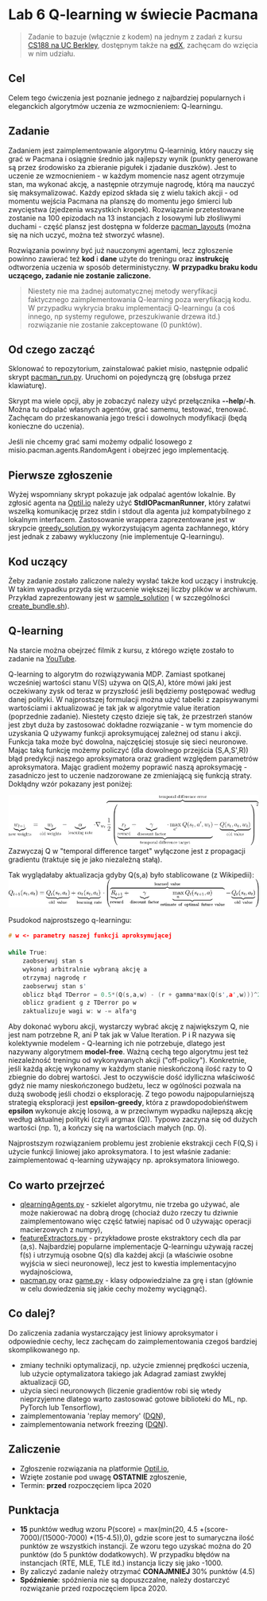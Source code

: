 # Lab 6 Q-learning w świecie Pacmana

> Zadanie to bazuje (włącznie z kodem) na jednym z zadań z kursu [CS188 na UC Berkley](http://ai.berkeley.edu/home.html), dostępnym także na [edX](https://edge.edx.org/courses/BerkeleyX/CS188x-8/Artificial_Intelligence/about), zachęcam do wzięcia w nim udziału.

## Cel
Celem tego ćwiczenia jest poznanie jednego z najbardziej popularnych i eleganckich algorytmów uczenia ze wzmocnieniem: Q-learningu. 

## Zadanie
Zadaniem jest zaimplementowanie algorytmu Q-learninig, który nauczy się grać w Pacmana i osiągnie średnio jak najlepszy wynik (punkty generowane są przez środowisko za zbieranie pigułek i zjadanie duszków). Jest to uczenie ze wzmocnieniem - w każdym momencie nasz agent otrzymuje stan, ma wykonać akcję, a następnie otrzymuje nagrodę, którą ma nauczyć się maksymalizować. Każdy epizod składa się z wielu takich akcji - od momentu wejścia Pacmana na planszę do momentu jego śmierci lub zwycięstwa (zjedzenia wszystkich kropek). Rozwiązanie przetestowane zostanie na 100 epizodach na 13 instancjach z losowymi lub złośliwymi duchami - część plansz jest dostępna  w folderze [pacman_layouts](pacman_layouts) (można się na nich uczyć, można też stworzyć własne). 

Rozwiązania powinny być już nauczonymi agentami, lecz zgłoszenie powinno zawierać też **kod** i **dane** użyte do treningu oraz **instrukcję** odtworzenia uczenia w sposób deterministyczny. **W przypadku braku kodu uczącego, zadanie nie zostanie zaliczone.**

> Niestety nie ma żadnej automatycznej metody weryfikacji faktycznego zaimplementowania Q-learning poza weryfikacją kodu. W przypadku wykrycia braku implementacji Q-learningu (a coś innego, np systemy regułowe, przeszukiwanie drzewa itd.) rozwiązanie nie zostanie zakceptowane (0 punktów).

## Od czego zacząć
Sklonować to repozytorium, zainstalować pakiet misio, następnie odpalić skrypt [pacman_run.py](pacman_run.py). Uruchomi on pojedynczą grę (obsługa przez klawiaturę).

Skrypt ma wiele opcji, aby je zobaczyć nalezy użyć przełącznika **--help**/**-h**. Można tu odpalać własnych agentów, grać samemu, testować, trenować. Zachęcam do przeskanowania jego treści i dowolnych modyfikacji (będą konieczne do uczenia).

Jeśli nie chcemy grać sami możemy odpalić losowego z misio.pacman.agents.RandomAgent i obejrzeć jego implementację.

## Pierwsze zgłoszenie

Wyżej wspomniany skrypt pokazuje jak odpalać agentów lokalnie. By zgłosić agenta na [Optil.io](https://www.optil.io/optilion/problem/3179) należy użyć **StdIOPacmanRunner**, który załatwi wszelką komunikację przez stdin i stdout dla agenta już kompatybilnego z lokalnym interfacem. Zastosowanie wrappera zaprezentowane jest  w skrypcie [greedy_solution.py](greedy_solution.py) wykorzystującym agenta zachłannego, który jest jednak z zabawy wykluczony (nie implementuje Q-learningu).

## Kod uczący
Żeby zadanie zostało zaliczone należy wysłać także kod uczący i instrukcję. W takim wypadku przyda się wrzucenie większej liczby plików w archiwum. Przykład zaprezentowany jest w [sample_solution](sample_solution) ( w szczególności [create_bundle.sh](sample_solution/create_bundle.sh)).


## Q-learning
Na starcie można obejrzeć filmik z kursu, z którego wzięte zostało to zadanie na [YouTube](https://www.youtube.com/watch?v=w33Lplx49_A).

Q-learning to algorytm do rozwiązywania MDP. Zamiast spotkanej wcześniej wartości stanu V(S) używa on Q(S,A), które mówi jaki jest oczekiwany zysk od teraz w przyszłość jeśli będziemy postępować według danej polityki. W najprostszej formulacji można użyć tabelki z zapisywanymi wartościami i aktualizować je tak jak w algorytmie value iteration (poprzednie zadanie). Niestety często dzieje się tak, że przestrzeń stanów jest zbyt duża by zastosować dokładne rozwiązanie - w tym momencie do uzyskania Q używamy funkcji aproksymującej zależnej od stanu i akcji. Funkcja taka może być dowolna, najczęściej stosuje się sieci neuronowe. Mając taką funkcję możemy policzyć (dla dowolnego przejścia (S,A,S',R)) błąd predykcji naszego aproksymatora oraz gradient względem parametrów aproksymatora. Mając gradient możemy poprawić naszą aproksymację - zasadniczo jest to uczenie nadzorowane ze zmieniającą się funkcją straty. Dokłądny wzór pokazany jest poniżej:

![q_update](qupdate.png)
Zazwyczaj Q w "temporal difference target" wyłączone jest z propagacji gradientu (traktuje się je jako niezależną stałą).

Tak wyglądałaby aktualizacja gdyby Q(s,a) było stablicowane (z Wikipedii): 
![q_update](qupdate_table.png)



Psudokod najprostszego q-learningu:

```c++
# w <- parametry naszej funkcji aproksymującej

while True:
    zaobserwuj stan s
    wykonaj arbitralnie wybraną akcję a
    otrzymaj nagrodę r
    zaobserwuj stan s'
    oblicz błąd TDerror = 0.5*(Q(s,a,w) - (r + gamma*max(Q(s',a',w)))^2
    oblicz gradient g z TDerror po w
    zaktualizuje wagi w: w -= alfa*g

```

Aby dokonać wyboru akcji, wystarczy wybrać akcję z największym Q, nie jest nam potrzebne R, ani P tak jak w Value Iteration. P i R nazywa się kolektywnie modelem - Q-learning ich nie potrzebuje, dlatego jest nazywany algorytmem **model-free**. Ważną cechą tego algorytmu jest też niezależność treningu od wykonywanych akcji ("off-policy"). Konkretnie, jeśli każdą akcję wykonamy w każdym stanie nieskończoną ilość razy to Q zbiegnie do dobrej wartości. Jest to oczywiście dość idylliczna właściwość gdyż nie mamy nieskończonego budżetu, lecz w ogólności pozwala na dużą swobodę jeśli chodzi o eksplorację. Z tego powodu najpopularniejszą strategią eksploracji jest **epsilon-greedy**, która z prawdopodobieńśtwem **epsilon** wykonuje akcję losową, a w przeciwnym  wypadku najlepszą akcję według aktualnej polityki (czyli argmax (Q)). Typowo zaczyna się od dużych wartości (np. 1), a kończy się na wartościach małych (np. 0).


Najprostszym rozwiązaniem problemu jest zrobienie ekstrakcji cech F(Q,S) i użycie funkcji liniowej jako aproksymatora. I to jest właśnie zadanie: zaimplementować q-learning używający np. aproksymatora liniowego.

## Co warto przejrzeć
* [qlearningAgents.py](qlearningAgents.py) - szkielet algorytmu, nie trzeba go używać, ale może nakierować na dobrą drogę (chociaż dużo rzeczy tu dziwnie zaimplementowano więc część łatwiej napisać od 0 używając operacji macierzowych z numpy),
* [featureExtractors.py](../misio/pacman/featureExtractors.py) - przykładowe proste ekstraktory cech dla par (a,s). Najbardziej popularne implementacje Q-learningu używają raczej f(s) i utrzymują osobne Q(s) dla każdej akcji (a właściwie osobne wyjścia w sieci neuronowej), lecz jest to kwestia implementacyjno wydajnościowa,
* [pacman.py](../misio/pacman/pacman.py) oraz [game.py](../misio/pacman/game.py) - klasy odpowiedzialne za grę i stan (głównie w celu dowiedzenia się jakie cechy możemy wyciągnąć).

## Co dalej?
Do zaliczenia zadania wystarczający jest liniowy aproksymator i odpowiednie cechy, lecz zachęcam do zaimplementowania czegoś bardziej skomplikowanego np. 
* zmiany techniki optymalizacji, np. użycie zmiennej prędkości uczenia, lub użycie optymalizatora takiego jak Adagrad zamiast zwykłej aktualizacji GD,
* użycia sieci neuronowych (liczenie gradientów robi się wtedy nieprzyjemne dlatego warto zastosować gotowe biblioteki do ML, np. PyTorch lub Tensorflow),
* zaimplementowania 'replay memory' ([DQN](https://www.cs.toronto.edu/~vmnih/docs/dqn.pdf)),
* zaimplementowania network freezing ([DQN](https://www.cs.toronto.edu/~vmnih/docs/dqn.pdf)).
 

## Zaliczenie
* Zgłoszenie rozwiązania na platformie [Optil.io](https://www.optil.io/optilion/problem/3179),
* Wzięte zostanie pod uwagę **OSTATNIE** zgłoszenie,
* Termin: **przed** rozpoczęciem lipca 2020

## Punktacja
* **15** punktów według wzoru P(score) = max(min(20, 4.5 +(score-7000)/(15000-7000) *(15-4.5)),0), gdzie score jest to sumaryczna ilość punktów ze wszystkich instancji. Ze wzoru tego uzyskać można do 20 punktów (do 5 punktów dodatkowych). W przypadku błędów na instancjach (RTE, MLE, TLE itd.) instancja liczy się jako -1000.
* By zaliczyć zadanie należy otrzymać **CONAJMNIEJ** 30% punktów (4.5)
* **Spóźnienie**: spóźnienia nie są dopuszczalne, należy dostarczyć rozwiązanie przed rozpoczęciem lipca 2020.
